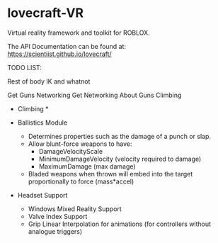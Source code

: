 # lovecraft-VR
Virtual reality framework and toolkit for ROBLOX.

The API Documentation can be found at: https://scientiist.github.io/lovecraft/

TODO LIST:

Rest of body IK and whatnot

Get Guns Networking
Get Networking About Guns
Climbing

- Climbing *

- Ballistics Module
    - Determines properties such as the damage of a punch or slap.
    - Allow blunt-force weapons to have:
        - DamageVelocityScale
        - MinimumDamageVelocity (velocity required to damage)
        - MaximumDamage (max damage)
    - Bladed weapons when thrown will embed into the target proportionally to force (mass*accel)

- Headset Support
    - Windows Mixed Reality Support 
    - Valve Index Support
    - Grip Linear Interpolation for animations (for controllers without analogue triggers)